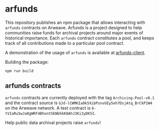 # arfunds

This repository publishes an npm package that allows interacting with `arfunds` contracts on Arweave. Arfunds is a project designed to help communities raise funds for archival projects around major events of historical importance. Each `arfunds` contract constitutes a pool, and keeps track of all contributions made to a particular pool contract. 

A demonstration of the usage of `arfunds` is available at [arfunds-client](https://github.com/abhavk/arfunds-client).

Building the package:
```
npm run build
```

## arfunds contracts
`arfunds` contracts are currently deployed with the tag `Archiving-Pool-v0.1` and the contract source is `GJd-lCWMKIa0k5XibPsnvGEy5eh7DsjAtq_BrCkP1W4
` on the Arweave network. A test contract is `6-tVIaRu5wJa0gWRF4Bhont5EWbhkK8AhJ3Ki3yDK5I`.

Help public data archival projects raise `arfunds`!
